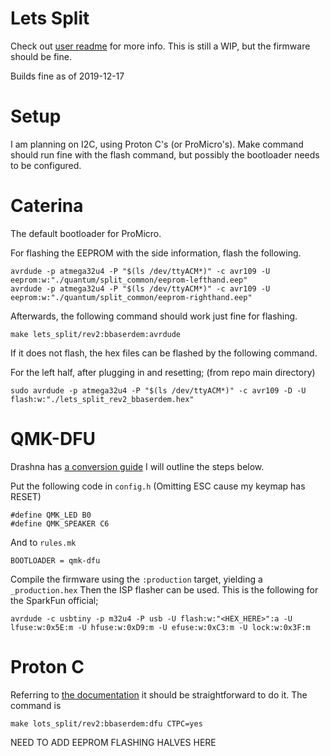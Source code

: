 # Lets Split

Check out [user readme](../../../../users/bbaserdem/README.md) for more info.
This is still a WIP, but the firmware should be fine.

Builds fine as of 2019-12-17

# Setup

I am planning on I2C, using Proton C's (or ProMicro's).
Make command should run fine with the flash command, but possibly the bootloader needs to be configured.

# Caterina

The default bootloader for ProMicro.

For flashing the EEPROM with the side information, flash the following.
```
avrdude -p atmega32u4 -P "$(ls /dev/ttyACM*)" -c avr109 -U eeprom:w:"./quantum/split_common/eeprom-lefthand.eep"
avrdude -p atmega32u4 -P "$(ls /dev/ttyACM*)" -c avr109 -U eeprom:w:"./quantum/split_common/eeprom-righthand.eep"
```

Afterwards, the following command should work just fine for flashing.

```
make lets_split/rev2:bbaserdem:avrdude
```

If it does not flash, the hex files can be flashed by the following command.

For the left half, after plugging in and resetting; (from repo main directory)
```
sudo avrdude -p atmega32u4 -P "$(ls /dev/ttyACM*)" -c avr109 -D -U flash:w:"./lets_split_rev2_bbaserdem.hex"
```

# QMK-DFU

Drashna has [a conversion guide](https://www.reddit.com/r/olkb/comments/8sxgzb/replace_pro_micro_bootloader_with_qmk_dfu/)
I will outline the steps below.

Put the following code in `config.h` (Omitting ESC cause my keymap has RESET)

```
#define QMK_LED B0
#define QMK_SPEAKER C6
```

And to `rules.mk`

```
BOOTLOADER = qmk-dfu
```

Compile the firmware using the `:production` target, yielding a `_production.hex`
Then the ISP flasher can be used. This is the following for the SparkFun official;

```
avrdude -c usbtiny -p m32u4 -P usb -U flash:w:"<HEX_HERE>":a -U lfuse:w:0x5E:m -U hfuse:w:0xD9:m -U efuse:w:0xC3:m -U lock:w:0x3F:m
```

# Proton C

Referring to [the documentation](https://docs.qmk.fm/#/proton_c_conversion)
it should be straightforward to do it.
The command is

```
make lots_split/rev2:bbaserdem:dfu CTPC=yes
```

NEED TO ADD EEPROM FLASHING HALVES HERE
